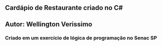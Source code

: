 ## Cardápio de Restaurante criado no C#

## Autor: Wellington Verissimo

### Criado em um exercício de lógica de programação no Senac SP
